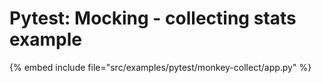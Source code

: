 # Pytest: Mocking - collecting stats example

{% embed include file="src/examples/pytest/monkey-collect/app.py" %}
